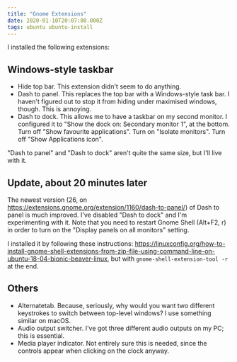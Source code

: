 ```yaml
---
title: "Gnome Extensions"
date: 2020-01-10T20:07:00.000Z
tags: ubuntu ubuntu-install
---
```


I installed the following extensions:

## Windows-style taskbar

- Hide top bar. This extension didn't seem to do anything.
- Dash to panel. This replaces the top bar with a Windows-style task bar. I haven't figured out to stop it from hiding under maximised windows, though. This is annoying.
- Dash to dock. This allows me to have a taskbar on my second monitor. I configured it to "Show the dock on: Secondary monitor 1", at the bottom. Turn off "Show favourite applications". Turn on "Isolate monitors". Turn off "Show Applications icon".

"Dash to panel" and "Dash to dock" aren't quite the same size, but I'll live with it.

## Update, about 20 minutes later

The newest version (26, on <https://extensions.gnome.org/extension/1160/dash-to-panel/>) of Dash to panel is much improved. I've disabled "Dash to dock" and I'm experimenting with it. Note that you need to restart Gnome Shell (Alt+F2, r) in order to turn on the "Display panels on all monitors" setting.

I installed it by following these instructions: <https://linuxconfig.org/how-to-install-gnome-shell-extensions-from-zip-file-using-command-line-on-ubuntu-18-04-bionic-beaver-linux>, but with `gnome-shell-extension-tool -r` at the end.

## Others

- Alternatetab. Because, seriously, why would you want two different keystrokes to switch between top-level windows? I use something similar on macOS.
- Audio output switcher. I've got three different audio outputs on my PC; this is essential.
- Media player indicator. Not entirely sure this is needed, since the controls appear when clicking on the clock anyway.
